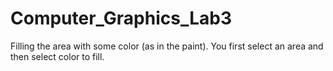 # Computer_Graphics_Lab3
Filling the area with some color (as in the paint). You first select an area and then select color to fill.
